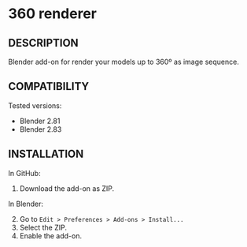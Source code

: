 # 360 renderer
## DESCRIPTION
Blender add-on for render your models up to 360º as image sequence. 

## COMPATIBILITY
Tested versions:
- Blender 2.81
- Blender 2.83

## INSTALLATION
In GitHub:

1. Download the add-on as ZIP.

In Blender:

2. Go to `Edit > Preferences > Add-ons > Install...`
3. Select the ZIP.
4. Enable the add-on.
